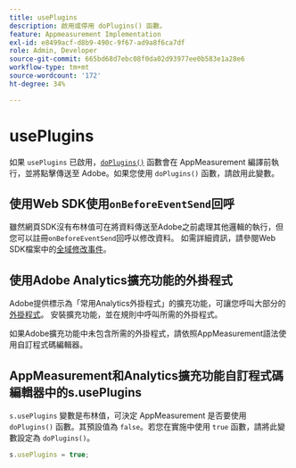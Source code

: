 ```yaml
---
title: usePlugins
description: 啟用或停用 doPlugins() 函數。
feature: Appmeasurement Implementation
exl-id: e8499acf-d8b9-490c-9f67-ad9a8f6ca7df
role: Admin, Developer
source-git-commit: 665bd68d7ebc08f0da02d93977ee0b583e1a28e6
workflow-type: tm+mt
source-wordcount: '172'
ht-degree: 34%

---
```


# usePlugins

如果 `usePlugins` 已啟用，[`doPlugins()`](../functions/doplugins.md) 函數會在 AppMeasurement 編譯前執行，並將點擊傳送至 Adobe。如果您使用 `doPlugins()` 函數，請啟用此變數。

## 使用Web SDK使用`onBeforeEventSend`回呼

雖然網頁SDK沒有布林值可在將資料傳送至Adobe之前處理其他邏輯的執行，但您可以註冊`onBeforeEventSend`回呼以修改資料。 如需詳細資訊，請參閱Web SDK檔案中的[全域修改事件](https://experienceleague.adobe.com/docs/experience-platform/edge/fundamentals/tracking-events.html?lang=zh-Hant#modifying-events-globally)。

## 使用Adobe Analytics擴充功能的外掛程式

Adobe提供標示為「常用Analytics外掛程式」的擴充功能，可讓您呼叫大部分的[外掛程式](../plugins/impl-plugins.md)。 安裝擴充功能，並在規則中呼叫所需的外掛程式。

如果Adobe擴充功能中未包含所需的外掛程式，請依照AppMeasurement語法使用自訂程式碼編輯器。

## AppMeasurement和Analytics擴充功能自訂程式碼編輯器中的s.usePlugins

`s.usePlugins` 變數是布林值，可決定 AppMeasurement 是否要使用 `doPlugins()` 函數。其預設值為 `false`。若您在實施中使用 `true` 函數，請將此變數設定為 `doPlugins()`。

```js
s.usePlugins = true;
```

